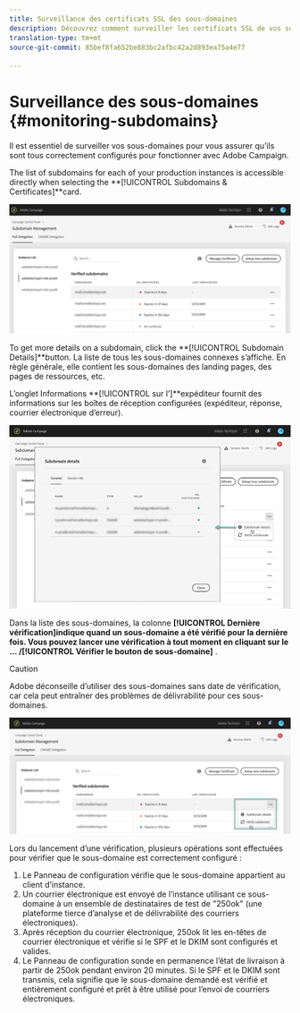 ```yaml
---
title: Surveillance des certificats SSL des sous-domaines
description: Découvrez comment surveiller les certificats SSL de vos sous-domaines
translation-type: tm+mt
source-git-commit: 85bef8fa652be883bc2afbc42a2d893ea75a4e77

---
```



# Surveillance des sous-domaines {#monitoring-subdomains}

Il est essentiel de surveiller vos sous-domaines pour vous assurer qu’ils sont tous correctement configurés pour fonctionner avec Adobe Campaign.

The list of subdomains for each of your production instances is accessible directly when selecting the **[!UICONTROL Subdomains &amp; Certificates]**card.

![](assets/subdomains_list.png)

To get more details on a subdomain, click the **[!UICONTROL Subdomain Details]**button.
La liste de tous les sous-domaines connexes s’affiche. En règle générale, elle contient les sous-domaines des landing pages, des pages de ressources, etc.

L’onglet Informations **[!UICONTROL sur l’]**expéditeur fournit des informations sur les boîtes de réception configurées (expéditeur, réponse, courrier électronique d’erreur).

![](assets/subdomain_details.png)


Dans la liste des sous-domaines, la colonne **[!UICONTROL Dernière vérification]**indique quand un sous-domaine a été vérifié pour la dernière fois.** Vous pouvez lancer une vérification à tout moment en cliquant sur le **... /**[!UICONTROL  Vérifier le bouton de sous-domaine]** .

>[!CAUTION]
>
>Adobe déconseille d’utiliser des sous-domaines sans date de vérification, car cela peut entraîner des problèmes de délivrabilité pour ces sous-domaines.

![](assets/subdomain_verification.png)

Lors du lancement d’une vérification, plusieurs opérations sont effectuées pour vérifier que le sous-domaine est correctement configuré :

1. Le Panneau de configuration vérifie que le sous-domaine appartient au client d’instance.
1. Un courrier électronique est envoyé de l’instance utilisant ce sous-domaine à un ensemble de destinataires de test de &quot;250ok&quot; (une plateforme tierce d’analyse et de délivrabilité des courriers électroniques).
1. Après réception du courrier électronique, 250ok lit les en-têtes de courrier électronique et vérifie si le SPF et le DKIM sont configurés et valides.
1. Le Panneau de configuration sonde en permanence l’état de livraison à partir de 250ok pendant environ 20 minutes. Si le SPF et le DKIM sont transmis, cela signifie que le sous-domaine demandé est vérifié et entièrement configuré et prêt à être utilisé pour l’envoi de courriers électroniques.
